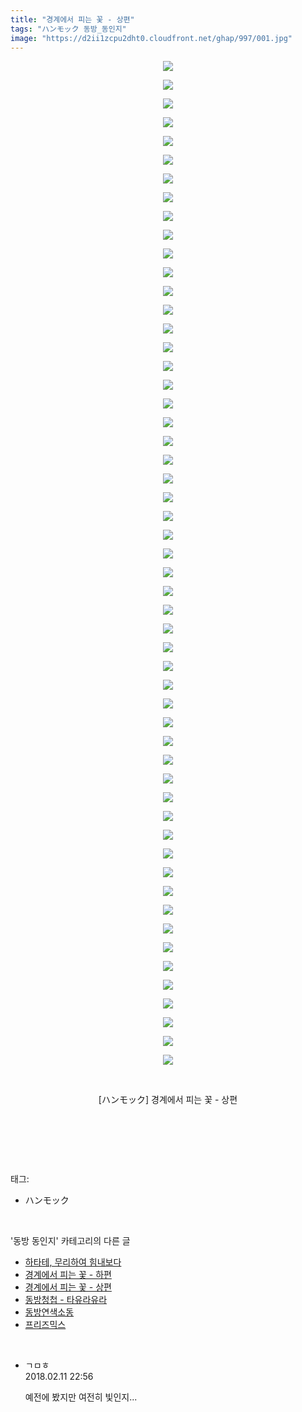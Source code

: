 ```yaml
---
title: "경계에서 피는 꽃 - 상편"
tags: "ハンモック 동방_동인지"
image: "https://d2ii1zcpu2dht0.cloudfront.net/ghap/997/001.jpg"
---
```

<div class="article">
<p style="text-align: center; clear: none; float: none;"><img src="{{ site.imgserver9 }}/ghap/997/001.jpg"/></p>
<p style="text-align: center; clear: none; float: none;"><img src="{{ site.imgserver9 }}/ghap/997/002.jpg"/></p>
<p style="text-align: center; clear: none; float: none;"><img src="{{ site.imgserver9 }}/ghap/997/003.jpg"/></p>
<p style="text-align: center; clear: none; float: none;"><img src="{{ site.imgserver9 }}/ghap/997/004.jpg"/></p>
<p style="text-align: center; clear: none; float: none;"><img src="{{ site.imgserver9 }}/ghap/997/005.jpg"/></p>
<p style="text-align: center; clear: none; float: none;"><img src="{{ site.imgserver9 }}/ghap/997/006.jpg"/></p>
<p style="text-align: center; clear: none; float: none;"><img src="{{ site.imgserver9 }}/ghap/997/007.jpg"/></p>
<p style="text-align: center; clear: none; float: none;"><img src="{{ site.imgserver9 }}/ghap/997/008.jpg"/></p>
<p style="text-align: center; clear: none; float: none;"><img src="{{ site.imgserver9 }}/ghap/997/009.jpg"/></p>
<p style="text-align: center; clear: none; float: none;"><img src="{{ site.imgserver9 }}/ghap/997/010.jpg"/></p>
<p style="text-align: center; clear: none; float: none;"><img src="{{ site.imgserver9 }}/ghap/997/011.jpg"/></p>
<p style="text-align: center; clear: none; float: none;"><img src="{{ site.imgserver9 }}/ghap/997/012.jpg"/></p>
<p style="text-align: center; clear: none; float: none;"><img src="{{ site.imgserver9 }}/ghap/997/013.jpg"/></p>
<p style="text-align: center; clear: none; float: none;"><img src="{{ site.imgserver9 }}/ghap/997/014.jpg"/></p>
<p style="text-align: center; clear: none; float: none;"><img src="{{ site.imgserver9 }}/ghap/997/015.jpg"/></p>
<p style="text-align: center; clear: none; float: none;"><img src="{{ site.imgserver9 }}/ghap/997/016.jpg"/></p>
<p style="text-align: center; clear: none; float: none;"><img src="{{ site.imgserver9 }}/ghap/997/017.jpg"/></p>
<p style="text-align: center; clear: none; float: none;"><img src="{{ site.imgserver9 }}/ghap/997/018.jpg"/></p>
<p style="text-align: center; clear: none; float: none;"><img src="{{ site.imgserver9 }}/ghap/997/019.jpg"/></p>
<p style="text-align: center; clear: none; float: none;"><img src="{{ site.imgserver9 }}/ghap/997/020.jpg"/></p>
<p style="text-align: center; clear: none; float: none;"><img src="{{ site.imgserver9 }}/ghap/997/021.jpg"/></p>
<p style="text-align: center; clear: none; float: none;"><img src="{{ site.imgserver9 }}/ghap/997/022.jpg"/></p>
<p style="text-align: center; clear: none; float: none;"><img src="{{ site.imgserver9 }}/ghap/997/023.jpg"/></p>
<p style="text-align: center; clear: none; float: none;"><img src="{{ site.imgserver9 }}/ghap/997/024.jpg"/></p>
<p style="text-align: center; clear: none; float: none;"><img src="{{ site.imgserver9 }}/ghap/997/025.jpg"/></p>
<p style="text-align: center; clear: none; float: none;"><img src="{{ site.imgserver9 }}/ghap/997/026.jpg"/></p>
<p style="text-align: center; clear: none; float: none;"><img src="{{ site.imgserver9 }}/ghap/997/027.jpg"/></p>
<p style="text-align: center; clear: none; float: none;"><img src="{{ site.imgserver9 }}/ghap/997/028.jpg"/></p>
<p style="text-align: center; clear: none; float: none;"><img src="{{ site.imgserver9 }}/ghap/997/029.jpg"/></p>
<p style="text-align: center; clear: none; float: none;"><img src="{{ site.imgserver9 }}/ghap/997/030.jpg"/></p>
<p style="text-align: center; clear: none; float: none;"><img src="{{ site.imgserver9 }}/ghap/997/031.jpg"/></p>
<p style="text-align: center; clear: none; float: none;"><img src="{{ site.imgserver9 }}/ghap/997/032.jpg"/></p>
<p style="text-align: center; clear: none; float: none;"><img src="{{ site.imgserver9 }}/ghap/997/033.jpg"/></p>
<p style="text-align: center; clear: none; float: none;"><img src="{{ site.imgserver9 }}/ghap/997/034.jpg"/></p>
<p style="text-align: center; clear: none; float: none;"><img src="{{ site.imgserver9 }}/ghap/997/035.jpg"/></p>
<p style="text-align: center; clear: none; float: none;"><img src="{{ site.imgserver9 }}/ghap/997/036.jpg"/></p>
<p style="text-align: center; clear: none; float: none;"><img src="{{ site.imgserver9 }}/ghap/997/037.jpg"/></p>
<p style="text-align: center; clear: none; float: none;"><img src="{{ site.imgserver9 }}/ghap/997/038.jpg"/></p>
<p style="text-align: center; clear: none; float: none;"><img src="{{ site.imgserver9 }}/ghap/997/039.jpg"/></p>
<p style="text-align: center; clear: none; float: none;"><img src="{{ site.imgserver9 }}/ghap/997/040.jpg"/></p>
<p style="text-align: center; clear: none; float: none;"><img src="{{ site.imgserver9 }}/ghap/997/041.jpg"/></p>
<p style="text-align: center; clear: none; float: none;"><img src="{{ site.imgserver9 }}/ghap/997/042.jpg"/></p>
<p style="text-align: center; clear: none; float: none;"><img src="{{ site.imgserver9 }}/ghap/997/043.jpg"/></p>
<p style="text-align: center; clear: none; float: none;"><img src="{{ site.imgserver9 }}/ghap/997/044.jpg"/></p>
<p style="text-align: center; clear: none; float: none;"><img src="{{ site.imgserver9 }}/ghap/997/045.jpg"/></p>
<p style="text-align: center; clear: none; float: none;"><img src="{{ site.imgserver9 }}/ghap/997/046.jpg"/></p>
<p style="text-align: center; clear: none; float: none;"><img src="{{ site.imgserver9 }}/ghap/997/047.jpg"/></p>
<p style="text-align: center; clear: none; float: none;"><img src="{{ site.imgserver9 }}/ghap/997/048.jpg"/></p>
<p style="text-align: center; clear: none; float: none;"><img src="{{ site.imgserver9 }}/ghap/997/049.jpg"/></p>
<p style="text-align: center; clear: none; float: none;"><img src="{{ site.imgserver9 }}/ghap/997/050.jpg"/></p>
<p style="text-align: center; clear: none; float: none;"><img src="{{ site.imgserver9 }}/ghap/997/051.jpg"/></p>
<p style="text-align: center; clear: none; float: none;"><img src="{{ site.imgserver9 }}/ghap/997/052.jpg"/></p>
<p style="text-align: center; clear: none; float: none;"><img src="{{ site.imgserver9 }}/ghap/997/053.jpg"/></p>
<p style="text-align: center; clear: none; float: none;"><img src="{{ site.imgserver9 }}/ghap/997/054.jpg"/></p>
<p style="text-align: center; clear: none; float: none;"><br/></p>
<p style="text-align: center; clear: none; float: none;">[ハンモック] 경계에서 피는 꽃 - 상편</p>
<p style="text-align: center; clear: none; float: none;"><br/></p>
<p><br/></p>
</div><br/>
<div class="tagTrail">
<p>태그: </p>
<ul>
<li>ハンモック</li>
</ul>
</div><br/>
<div class="another">
<p>'동방 동인지' 카테고리의 다른 글</p>
<ul>
<li><a href="/ghap_999">하타테, 무리하여 힘내보다</a></li>
<li><a href="/ghap_998">경계에서 피는 꽃 - 하편</a></li>
<li><a href="/ghap_997">경계에서 피는 꽃 - 상편</a></li>
<li><a href="/ghap_995">동방청첩 - 타유라유라</a></li>
<li><a href="/ghap_994">동방연색소동</a></li>
<li><a href="/ghap_992">프리즈믹스</a></li>
</ul>
</div><br/>
<div class="cb_module cb_fluid">
<div class="cb_wrt cb_profile">
<div class="comment">
<ul>
<li class="cb_thumb_off" id="comment15197644">
<div class="cb_comment_area">
<div class="cb_info_area">
<div class="cb_section">
<span class="cb_nick_name">ㄱㅁㅎ</span>
</div>
<div class="cb_section">
<span class="cb_date">2018.02.11 22:56 </span>
</div>
</div>
<div class="cb_dsc_comment">
<p class="cb_dsc">
											예전에 봤지만 여전히 빛인지...
										</p>
</div>
</div></li>
</ul>
</div>
</div><!-- commentList close -->
</div><br/>
